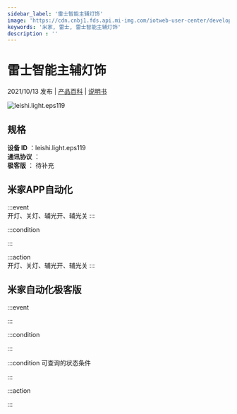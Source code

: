 ```yaml
---
sidebar_label: '雷士智能主辅灯饰'
image: 'https://cdn.cnbj1.fds.api.mi-img.com/iotweb-user-center/developer_1679069183175Bx4mVd9V.png?GalaxyAccessKeyId=AKVGLQWBOVIRQ3XLEW&Expires=9223372036854775807&Signature=b2UZd0wQrfjaugAkJND9nGdgJbE='
keywords: '米家, 雷士, 雷士智能主辅灯饰'
description : ''
---
```

# 雷士智能主辅灯饰

2021/10/13 发布 | [产品百科](https://home.mi.com/webapp/content/baike/product/index.html?model=leishi.light.eps119/) | [说明书](https://home.mi.com/views/introduction.html?model=leishi.light.eps119&region=cn)

![leishi.light.eps119](https://cdn.cnbj1.fds.api.mi-img.com/iotweb-user-center/developer_1679069183175Bx4mVd9V.png?GalaxyAccessKeyId=AKVGLQWBOVIRQ3XLEW&Expires=9223372036854775807&Signature=b2UZd0wQrfjaugAkJND9nGdgJbE=)

## 规格  
> 
**设备 ID** ：leishi.light.eps119  
**通讯协议** ：  
**极客版**  ： 待补充 


## 米家APP自动化  

:::event  
开灯、关灯、辅光开、辅光关
:::

:::condition  

:::

:::action   
开灯、关灯、辅光开、辅光关
:::

## 米家自动化极客版  

:::event  

:::

:::condition  

:::

:::condition 可查询的状态条件  

:::

:::action  

:::

        
